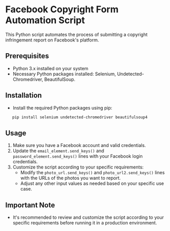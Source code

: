 # Facebook Copyright Form Automation Script

This Python script automates the process of submitting a copyright infringement report on Facebook's platform.

## Prerequisites

- Python 3.x installed on your system
- Necessary Python packages installed: Selenium, Undetected-Chromedriver, BeautifulSoup.

## Installation
- Install the required Python packages using pip:
```bash
   pip install selenium undetected-chromedriver beautifulsoup4
```

## Usage

1. Make sure you have a Facebook account and valid credentials.
2. Update the `email_element.send_keys()` and `password_element.send_keys()` lines with your Facebook login credentials.
3. Customize the script according to your specific requirements:
   - Modify the `photo_url.send_keys()` and `photo_url2.send_keys()` lines with the URLs of the photos you want to report.
   - Adjust any other input values as needed based on your specific use case.


## Important Note

- It's recommended to review and customize the script according to your specific requirements before running it in a production environment.
